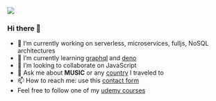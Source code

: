 <img src="https://j.gifs.com/r831N4.gif" />

### Hi there 👋

- 🔭 I’m currently working on serverless, microservices, fulljs, NoSQL architectures
- 🌱 I’m currently learning [graphql](https://graphql.org/) and [deno](https://deno.land)
- 👯 I’m looking to collaborate on JavaScript
- 💬 Ask me about **MUSIC** or any [country](https://arthur.xn--grgoi-csa.re/map/) I traveled to
- 📫 How to reach me: use this [contact form](https://arthur.xn--grgoi-csa.re/contact/)
- Feel free to follow one of my [udemy courses](https://www.udemy.com/user/arthur-gregoire)
